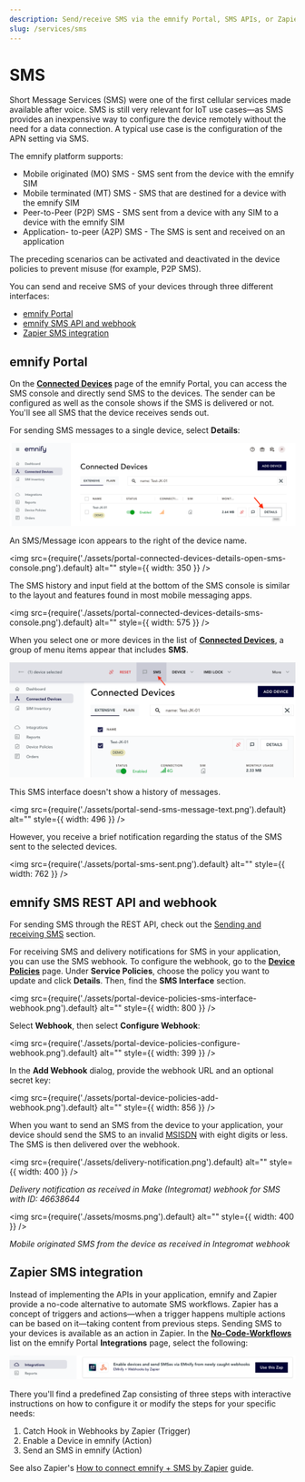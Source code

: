 ```yaml
---
description: Send/receive SMS via the emnify Portal, SMS APIs, or Zapier
slug: /services/sms
---
```


# SMS

Short Message Services (SMS) were one of the first cellular services made available after voice.
SMS is still very relevant for IoT use cases—as SMS provides an inexpensive way to configure the device remotely without the need for a data connection.
A typical use case is the configuration of the APN setting via SMS.

The emnify platform supports:

- Mobile originated (MO) SMS - SMS sent from the device with the emnify SIM
- Mobile terminated (MT) SMS - SMS that are destined for a device with the emnify SIM
- Peer-to-Peer (P2P) SMS - SMS sent from a device with any SIM to a device with the emnify SIM
- Application- to-peer (A2P) SMS - The SMS is sent and received on an application

The preceding scenarios can be activated and deactivated in the device policies to prevent misuse (for example, P2P SMS).

You can send and receive SMS of your devices through three different interfaces:

- [emnify Portal](#emnify-portal)
- [emnify SMS API and webhook](#emnify-sms-rest-api-and-webhook)
- [Zapier SMS integration](#zapier-sms-integration)

<!--  
![sms options](assets/sms_options.png)  
*SMS interfaces*
-->

## emnify Portal

On the [**Connected Devices**](https://portal.emnify.com/connected-devices) page of the emnify Portal, you can access the SMS console and directly send SMS to the devices. 
The sender can be configured as well as the console shows if the SMS is delivered or not.
You'll see all SMS that the device receives sends out.

For sending SMS messages to a single device, select **Details**:

![Portal screenshot of the Connected Devices page showing the extensive device list. There is a Details button available for each device listed.](assets/portal-connected-devices-details-button.png)


An SMS/Message icon appears to the right of the device name.

<img
  src={require('./assets/portal-connected-devices-details-open-sms-console.png').default}
  alt=""
  style={{ width: 350 }}
/>

The SMS history and input field at the bottom of the SMS console is similar to the layout and features found in most mobile messaging apps.

<img
  src={require('./assets/portal-connected-devices-details-sms-console.png').default}
  alt=""
  style={{ width: 575 }}
/>

When you select one or more devices in the list of [**Connected Devices**](https://portal.emnify.com/connected-devices), a group of menu items appear that includes **SMS**.

![Portal screenshot of the Connected Devices page. A top-level banner shows the number of devices selected and a list of options. Options from left to right: Reset, SMS, Device, IMEI Lock, More. SMS is selected.](assets/portal-connected-devices-sms.png)

This SMS interface doesn't show a history of messages.

<img
  src={require('./assets/portal-send-sms-message-text.png').default}
  alt=""
  style={{ width: 496 }}
/>

However, you receive a brief notification regarding the status of the SMS sent to the selected devices.

<img
  src={require('./assets/portal-sms-sent.png').default}
  alt=""
  style={{ width: 762 }}
/>


## emnify SMS REST API and webhook

For sending SMS through the REST API, check out the [Sending and receiving SMS](#_sending_and_receiving_sms) section.

For receiving SMS and delivery notifications for SMS in your application, you can use the SMS webhook.
To configure the webhook, go to the [**Device Policies**](https://portal.emnify.com/device-policies) page. 
Under **Service Policies**, choose the policy you want to update and click **Details**. 
Then, find the **SMS Interface** section.

<img
  src={require('./assets/portal-device-policies-sms-interface-webhook.png').default}
  alt=""
  style={{ width: 800 }}
/>

Select **Webhook**, then select **Configure Webhook**:

<img
  src={require('./assets/portal-device-policies-configure-webhook.png').default}
  alt=""
  style={{ width: 399 }}
/>

In the **Add Webhook** dialog, provide the webhook URL and an optional secret key: 

<img
  src={require('./assets/portal-device-policies-add-webhook.png').default}
  alt=""
  style={{ width: 856 }}
/>

When you want to send an SMS from the device to your application, your device should send the SMS to an invalid [MSISDN](#msisdn) with eight digits or less.
The SMS is then delivered over the webhook.

<!-- TODO: Write proper alt text -->
<img
  src={require('./assets/delivery-notification.png').default}
  alt=""
  style={{ width: 400 }}
/>

*Delivery notification as received in Make (Integromat) webhook for SMS with ID: 46638644*

<!-- TODO: Write proper alt text -->
<img
  src={require('./assets/mosms.png').default}
  alt=""
  style={{ width: 400 }}
/>

*Mobile originated SMS from the device as received in Integromat webhook*

## Zapier SMS integration

Instead of implementing the APIs in your application, emnify and Zapier provide a no-code alternative to automate SMS workflows.
Zapier has a concept of triggers and actions—when a trigger happens multiple actions can be based on it—taking content from previous steps.
Sending SMS to your devices is available as an action in Zapier.
In the [**No-Code-Workflows**](https://portal.emnify.com/integrations#no-code-workflows) list on the emnify Portal **Integrations** page, select the following:

![Portal screenshot from the Integrations page. The featured integration reads, "Enable devices and send SMS via emnify from newly caught webhooks. emnify + Webhooks by Zapier". Next to the text, there's a "Use this Zap" button.](assets/portal-integrations-sms-webhooks-zapier.png)

There you'll find a predefined Zap consisting of three steps with interactive instructions on how to configure it or modify the steps for your specific needs:

1. Catch Hook in Webhooks by Zapier (Trigger)
1. Enable a Device in emnify (Action)
1. Send an SMS in emnify (Action)

See also Zapier's [How to connect emnify + SMS by Zapier](https://zapier.com/apps/emnify/integrations/sms) guide.
